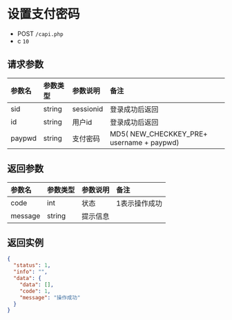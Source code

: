 # 设置支付密码

* POST `/capi.php`
* c `10`

## 请求参数

| 参数名 | 参数类型 | 参数说明 | 备注 |
| :---- | :----| :----| :---- |
| sid | string | sessionid | 登录成功后返回 |
| id | string | 用户id | 登录成功后返回 |
| paypwd | string | 支付密码 | MD5(  NEW_CHECKKEY_PRE+ username + paypwd) |

## 返回参数

| 参数名 | 参数类型 | 参数说明 | 备注 |
| :---- | :----| :----| :---- |
| code | int | 状态 | 1表示操作成功 |
| message | string | 提示信息 |

## 返回实例

```JSON
{
  "status": 1,
  "info": "",
  "data": {
    "data": [],
    "code": 1,
    "message": "操作成功"
  }
}
```
